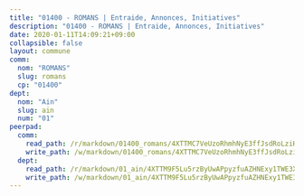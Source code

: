 ```yaml
---
title: "01400 - ROMANS | Entraide, Annonces, Initiatives"
description: "01400 - ROMANS | Entraide, Annonces, Initiatives"
date: 2020-01-11T14:09:21+09:00
collapsible: false
layout: commune
comm:
  nom: "ROMANS"
  slug: romans
  cp: "01400"
dept:
  nom: "Ain"
  slug: ain
  num: "01"
peerpad:
  comm:
    read_path: /r/markdown/01400_romans/4XTTMC7VeUzoRhmhNyE3ffJsdRoLziHPzEUVbSbBRzc2TsgAS
    write_path: /w/markdown/01400_romans/4XTTMC7VeUzoRhmhNyE3ffJsdRoLziHPzEUVbSbBRzc2TsgAS-K3TgUvpVXEFdJaT8gC5KCriDu5w8S8b5qXnx1RJUUp4tFRyZZTNPV6f2HHX3zkjfhxtEbxcpiaD74rQLrHVghcKAHbPYd8BGDZB9u12RaUfMKp1HtHNYTVK5G9v6usrxePz6F6vS
  dept:
    read_path: /r/markdown/01_ain/4XTTM9F5Lu5rzByUwAPpyzfuAZHNExy1TWE3X3wiTrPFfiAJr
    write_path: /w/markdown/01_ain/4XTTM9F5Lu5rzByUwAPpyzfuAZHNExy1TWE3X3wiTrPFfiAJr-K3TgUnxzeFoJA4CB58vXNvKXURJneTNZHUsypAQGicGiZu7AS2sPbjspGpj7s3MmMv58YhkLaSUMQMHaiKAfoMv6wF36Urxbqqh8MmnXpnKkbVhnAishABEkMRAiyAt8GGJ1Jer2
---
```


